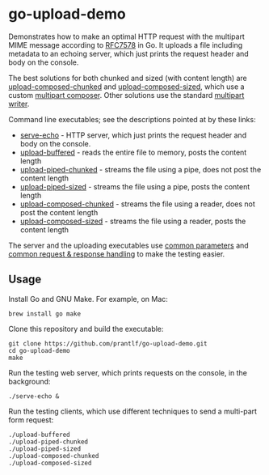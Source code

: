 # go-upload-demo

Demonstrates how to make an optimal HTTP request with the multipart MIME message according to [RFC7578] in Go. It uploads a file including metadata to an echoing server, which just prints the request header and body on the console.

The best solutions for both chunked and sized (with content length) are [upload-composed-chunked] and [upload-composed-sized], which use a custom [multipart composer]. Other solutions use the standard [multipart writer].

Command line executables; see the descriptions pointed at by these links:

* [serve-echo] - HTTP server, which just prints the request header and body on the console.
* [upload-buffered] - reads the entire file to memory, posts the content length
* [upload-piped-chunked] - streams the file using a pipe, does not post the content length
* [upload-piped-sized] - streams the file using a pipe, posts the content length
* [upload-composed-chunked] - streams the file using a reader, does not post the content length
* [upload-composed-sized] - streams the file using a reader, posts the content length

The server and the uploading executables use [common parameters] and [common request & response handling] to make the testing easier.

## Usage

Install Go and GNU Make. For example, on Mac:

    brew install go make

Clone this repository and build the executable:

    git clone https://github.com/prantlf/go-upload-demo.git
    cd go-upload-demo
    make

Run the testing web server, which prints requests on the console, in the background:

    ./serve-echo &

Run the testing clients, which use different techniques to send a multi-part form request:

    ./upload-buffered
    ./upload-piped-chunked
    ./upload-piped-sized
    ./upload-composed-chunked
    ./upload-composed-sized

[RFC7578]: https://tools.ietf.org/html/rfc7578
[multipart composer]: https://pkg.go.dev/github.com/prantlf/go-multipart-composer
[multipart writer]: https://golang.org/pkg/mime/multipart/#Writer
[serve-echo]: cmd/serve-echo/serve-echo.md
[upload-buffered]: cmd/upload-buffered/upload-buffered.md
[upload-piped-chunked]: cmd/upload-piped-chunked/upload-piped-chunked.md
[upload-piped-sized]: cmd/upload-piped-sized/upload-piped-sized.md
[upload-composed-chunked]: cmd/upload-composed-chunked/upload-composed-chunked.md
[upload-composed-sized]: cmd/upload-composed-sized/upload-composed-sized.md
[common parameters]: internal/params/params.go
[common request & response handling]: internal/requestor/requestor.go
